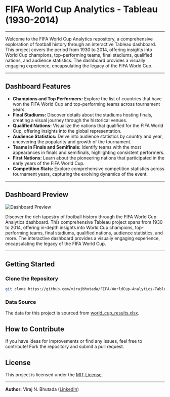 # FIFA World Cup Analytics - Tableau (1930-2014)

---

Welcome to the FIFA World Cup Analytics repository, a comprehensive exploration of football history through an interactive Tableau dashboard. This project covers the period from 1930 to 2014, offering insights into World Cup champions, top-performing teams, final stadiums, qualified nations, and audience statistics. The dashboard provides a visually engaging experience, encapsulating the legacy of the FIFA World Cup.

---

## Dashboard Features

- **Champions and Top Performers:** Explore the list of countries that have won the FIFA World Cup and top-performing teams across tournament years.
- **Final Stadiums:** Discover details about the stadiums hosting finals, creating a visual journey through the historical venues.
- **Qualified Nations:** Visualize the nations that qualified for the FIFA World Cup, offering insights into the global representation.
- **Audience Statistics:** Delve into audience statistics by country and year, uncovering the popularity and growth of the tournament.
- **Teams in Finals and Semifinals:** Identify teams with the most appearances in finals and semifinals, highlighting consistent performers.
- **First Nations:** Learn about the pioneering nations that participated in the early years of the FIFA World Cup.
- **Competition Stats:** Explore comprehensive competition statistics across tournament years, capturing the evolving dynamics of the event.

---
## Dashboard Preview

![Dashboard Preview](https://github.com/virajbhutada/FIFA-WorldCup-Analytics-Tableau-1930-2014/assets/143819712/c60e1bad-2b06-4666-8858-cffc885d5cb7)

Discover the rich tapestry of football history through the FIFA World Cup Analytics dashboard. This comprehensive Tableau project spans from 1930 to 2014, offering in-depth insights into World Cup champions, top-performing teams, final stadiums, qualified nations, audience statistics, and more. The interactive dashboard provides a visually engaging experience, encapsulating the legacy of the FIFA World Cup.

---

## Getting Started

### Clone the Repository

```bash
git clone https://github.com/virajbhutada/FIFA-WorldCup-Analytics-Tableau-1930-2014.git
```

### Data Source

The data for this project is sourced from [world_cup_results.xlsx](https://github.com/virajbhutada/FIFA-WorldCup-Analytics-Tableau-1930-2014/blob/main/data/world_cup_results.xlsx).

## How to Contribute

If you have ideas for improvements or find any issues, feel free to contribute! Fork the repository and submit a pull request.

## License

This project is licensed under the [MIT License](LICENSE).

---

**Author:** Viraj N. Bhutada ([LinkedIn](https://www.linkedin.com/in/virajnbhutada24/))
